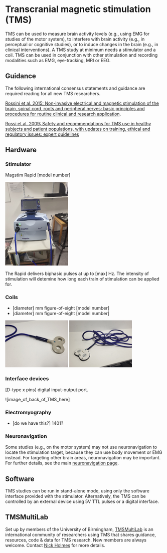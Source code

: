 # Transcranial magnetic stimulation (TMS)

TMS can be used to measure brain activity levels (e.g., using EMG for studies of the motor system), to interfere with brain activity (e.g., in perceptual or cognitive studies), or to induce changes in the brain (e.g., in clinical interventions). A TMS study at minimum needs a stimulator and a coil. TMS can be used in conjunction with other stimulation and recording modalities such as EMG, eye-tracking, MRI or EEG.

## Guidance

The following international consensus statements and guidance are required reading for all new TMS researchers.

[Rossini et al. 2015: Non-invasive electrical and magnetic stimulation of the brain, spinal cord, roots and peripheral nerves: basic principles and procedures for routine clinical and research application](https://doi.org/10.1016/j.clinph.2015.02.001).

[Rossi et al. 2009: Safety and recommendations for TMS use in healthy subjects and patient populations, with updates on training, ethical and regulatory issues: expert guidelines](https://doi.org/10.1016/j.clinph.2020.10.003)

## Hardware

### Stimulator
Magstim Rapid [model number]

<img src="../../images/brainstim/stimulator.jpg" alt="stimulator" width="200"/>

The Rapid delivers biphasic pulses at up to [max] Hz. The intensity of stimulation will detemine how long each train of stimulation can be applied for.

### Coils

- [diameter] mm figure-of-eight [model number]
- [diameter] mm figure-of-eight [model number]

<img src="../../images/brainstim/off_white_coil.jpg" alt="coil1" width="200"/>
<img src="../../images/brainstim/white_coil.jpg" alt="coil2" width="200"/>

### Interface devices

[D-type x pins] digital input-output port.

![image_of_back_of_TMS_here]

### Electromyography

- [do we have this?] 1401?

### Neuronavigation

Some studies (e.g., on the motor system) may not use neuronavigation to locate the stimulation target, because they can use body movement or EMG instead. For targeting other brain areas, neuronavigation may be important. For further details, see the main [neuronavigation page]().

## Software

TMS studies can be run in stand-alone mode, using only the software interface provided with the stimulator. Alternatively, the TMS can be controlled by an external device using 5V TTL pulses or a digital interface.

## TMSMultiLab

Set up by members of the University of Birmingham, [TMSMultiLab](https://github.com/TMSMultiLab/TMSMultiLab/wiki) is an international community of researchers using TMS that shares guidance, resources, code & data for TMS research. New members are always welcome. Contact [Nick Holmes](mailto:n.p.holmes@bham.ac.uk) for more details.
